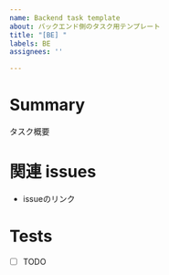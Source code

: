 ```yaml
---
name: Backend task template
about: バックエンド側のタスク用テンプレート
title: "[BE] "
labels: BE
assignees: ''

---
```


# Summary

タスク概要

# 関連 issues

- issueのリンク

# Tests

- [ ] TODO
